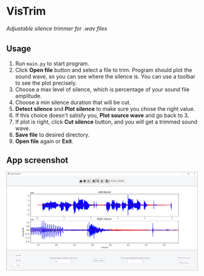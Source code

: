 # VisTrim
###### Adjustable silence trimmer for .wav files
## Usage
1. Run `main.py` to start program. 
2. Click **Open file** button and select a file to trim.
Program should plot the sound wave, so you can see where the silence is. 
You can use a toolbar to see the plot precisely. 
3. Choose a max level of silence, which is percentage of your sound file amplitude.
4. Choose a min silence duration that will be cut.
5. **Detect silence** and **Plot silence** to make sure you chose the right value. 
6. If this choice doesn't satisfy you, **Plot source wave** and go back to 3. 
7. If plot is right, click **Cut silence** button, and you will get a trimmed sound wave. 
8. **Save file** to desired directory.
9. **Open file** again or **Exit**.
## App screenshot
![User interface](vistrim.jpg)

